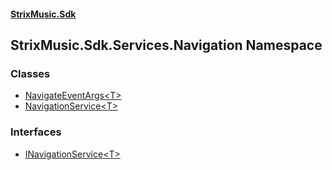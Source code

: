 #### [StrixMusic.Sdk](./index.md 'index')
## StrixMusic.Sdk.Services.Navigation Namespace
### Classes
- [NavigateEventArgs&lt;T&gt;](./StrixMusic-Sdk-Services-Navigation-NavigateEventArgs-T-.md 'StrixMusic.Sdk.Services.Navigation.NavigateEventArgs&lt;T&gt;')
- [NavigationService&lt;T&gt;](./StrixMusic-Sdk-Services-Navigation-NavigationService-T-.md 'StrixMusic.Sdk.Services.Navigation.NavigationService&lt;T&gt;')
### Interfaces
- [INavigationService&lt;T&gt;](./StrixMusic-Sdk-Services-Navigation-INavigationService-T-.md 'StrixMusic.Sdk.Services.Navigation.INavigationService&lt;T&gt;')
